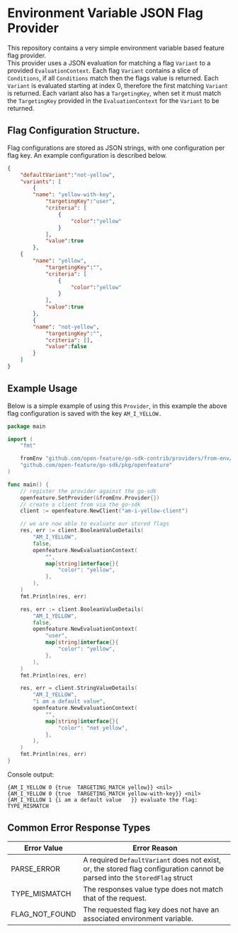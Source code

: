 # Environment Variable JSON Flag Provider

This repository contains a very simple environment variable based feature flag provider.  
This provider uses a JSON evaluation for matching a flag `Variant` to a provided `EvaluationContext`. Each flag `Variant` contains a slice of `Conditions`, if all `Conditions` match then the flags value is returned. Each `Variant` is evaluated starting at index 0, therefore the first matching `Variant` is returned. Each variant also has a `TargetingKey`, when set it must match the `TargetingKey` provided in the `EvaluationContext` for the `Variant` to be returned.  


## Flag Configuration Structure. 

Flag configurations are stored as JSON strings, with one configuration per flag key. An example configuration is described below.  
```json
{
    "defaultVariant":"not-yellow",
    "variants": [
        {
	    "name": "yellow-with-key",
            "targetingKey":"user",
            "criteria": [
                {
                    "color":"yellow"
                }
            ],
            "value":true
        },
	{
	    "name": "yellow",
            "targetingKey":"",
            "criteria": [
                {
                    "color":"yellow"
                }
            ],
            "value":true
        },
        {
	    "name": "not-yellow",
            "targetingKey":"",
            "criteria": [],
            "value":false
        }
    ]
}
```

## Example Usage  
Below is a simple example of using this `Provider`, in this example the above flag configuration is saved with the key `AM_I_YELLOW.` 

```go
package main

import (
	"fmt"

	fromEnv "github.com/open-feature/go-sdk-contrib/providers/from-env/pkg"
	"github.com/open-feature/go-sdk/pkg/openfeature"
)

func main() {
	// register the provider against the go-sdk
	openfeature.SetProvider(&fromEnv.Provider{})
	// create a client from via the go-sdk
	client := openfeature.NewClient("am-i-yellow-client")

	// we are now able to evaluate our stored flags
	res, err := client.BooleanValueDetails(
		"AM_I_YELLOW",
		false,
		openfeature.NewEvaluationContext(
			"",
			map[string]interface{}{
				"color": "yellow",
			},
		),
	)
	fmt.Println(res, err)

	res, err := client.BooleanValueDetails(
        "AM_I_YELLOW",
        false,
        openfeature.NewEvaluationContext(
            "user",
            map[string]interface{}{
                "color": "yellow",
            },
        ),
	)
	fmt.Println(res, err)

	res, err = client.StringValueDetails(
		"AM_I_YELLOW",
		"i am a default value",
		openfeature.NewEvaluationContext(
			"",
			map[string]interface{}{
				"color": "not yellow",
			},
		),
	)
	fmt.Println(res, err)
}
```
Console output:
```
{AM_I_YELLOW 0 {true  TARGETING_MATCH yellow}} <nil>
{AM_I_YELLOW 0 {true  TARGETING_MATCH yellow-with-key}} <nil>
{AM_I_YELLOW 1 {i am a default value   }} evaluate the flag: TYPE_MISMATCH
```

## Common Error Response Types

Error Value  | Error Reason
------------- | -------------
PARSE_ERROR  | A required `DefaultVariant` does not exist, or, the stored flag configuration cannot be parsed into the `StoredFlag` struct
TYPE_MISMATCH  | The responses value type does not match that of the request.
FLAG_NOT_FOUND  | The requested flag key does not have an associated environment variable.

